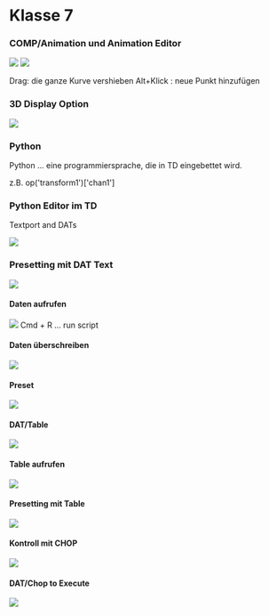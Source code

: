# Klasse 7

### COMP/Animation und Animation Editor

![](K7/edit_animation_menu.png)
![](K7/animation_editor.png)


Drag: die ganze Kurve vershieben
Alt+Klick : neue Punkt hinzufügen


### 3D Display Option

![](K7/display_option.png)

### Python

Python ... eine programmiersprache, die in TD eingebettet wird.

z.B. op('transform1')['chan1'] 

### Python Editor im TD

Textport and DATs

![](K7/textport.png)
 
### Presetting mit DAT Text

![](K7/transform.png)

#### Daten aufrufen

![](K7/access.png)
Cmd + R ... run script

#### Daten überschreiben

![](K7/overwrite.png)

#### Preset

![](K7/preset.png)

#### DAT/Table
![](K7/table.png)

#### Table aufrufen
![](K7/table_access.png)

#### Presetting mit Table
![](K7/preset_with_table.png)

#### Kontroll mit CHOP
![](K7/chop.png)

#### DAT/Chop to Execute

![](K7/chop_to_exe.png)

